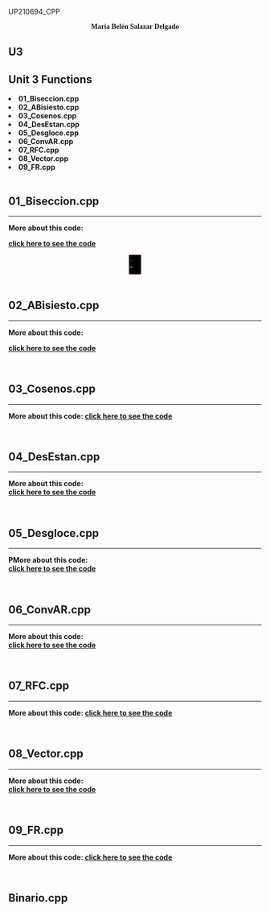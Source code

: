 UP210694_CPP  
<center><p style="font-family:Castellar;" color= "#EE253D"><b>María Belén Salazar Delgado<b></p> </center>  

## __U3__ 
 
<h2>Unit 3 Functions</h2>
<e1>
<li>01_Biseccion.cpp</li>
<li>02_ABisiesto.cpp</li> 
<li>03_Cosenos.cpp</li>
<li>04_DesEstan.cpp</li>
<li>05_Desgloce.cpp</li> 
<li>06_ConvAR.cpp</li>
<li>07_RFC.cpp</li>
<li>08_Vector.cpp</li>
<li>09_FR.cpp</li>
</e>
  
 <br> 
<h2><b>01_Biseccion.cpp </b></h2>

<hr>

 More about this code: 

[click here to see the code](https://github.com/UP210694/UP210694_CPP/blob/main/U3/01_Biseccion.cpp)   

<center>
<img src="/U3/Bisec.PNG" alt="Stickman" width="24" height="39">
</center>

<br>
<h2>02_ABisiesto.cpp </h2>

<hr>

 More about this code:

[click here to see the code](https://github.com/UP210694/UP210694_CPP/blob/main/U3/02_ABisiesto.cpp.cpp)  

<br>
<h2>03_Cosenos.cpp</h2>

<hr>  

 More about this code: 
[click here to see the code](https://github.com/UP210694/UP210694_CPP/blob/main/U3/03_Cosenos.cpp)   

<br>
<h2>04_DesEstan.cpp</h2>

<hr>   
 
More about this code:  
[click here to see the code](https://github.com/UP210694/UP210694_CPP/blob/main/U3/04_DesEstan.cpp)    

<br>
<h2>05_Desgloce.cpp</h2>

<hr>

PMore about this code:  
[click here to see the code](https://github.com/UP210694/UP210694_CPP/blob/main/U3/05_Desgloce.cpp) 

<br>
<h2>06_ConvAR.cpp</h2>

<hr>

More about this code:  
[click here to see the code](https://github.com/UP210694/UP210694_CPP/blob/main/U3/06_ConvAR.cpp)  

<br>
<h2>07_RFC.cpp</h2>

<hr>

More about this code: 
[click here to see the code](https://github.com/UP210694/UP210694_CPP/blob/main/U3/07_RFC.cpp) 

<br>
<h2>08_Vector.cpp</h2>
<hr>

More about this code:  
[click here to see the code](https://github.com/UP210694/UP210694_CPP/blob/main/U3/08_Vector.cpp) 

<br>
<h2>09_FR.cpp</h2>

<hr>

More about this code: 
[click here to see the code](https://github.com/UP210694/UP210694_CPP/blob/main/U3/09_FR.cpp) 

<br>
<h2>Binario.cpp</h2>